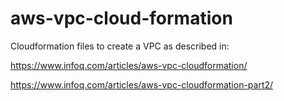 # aws-vpc-cloud-formation

Cloudformation files to create a VPC as described in:

https://www.infoq.com/articles/aws-vpc-cloudformation/

https://www.infoq.com/articles/aws-vpc-cloudformation-part2/
